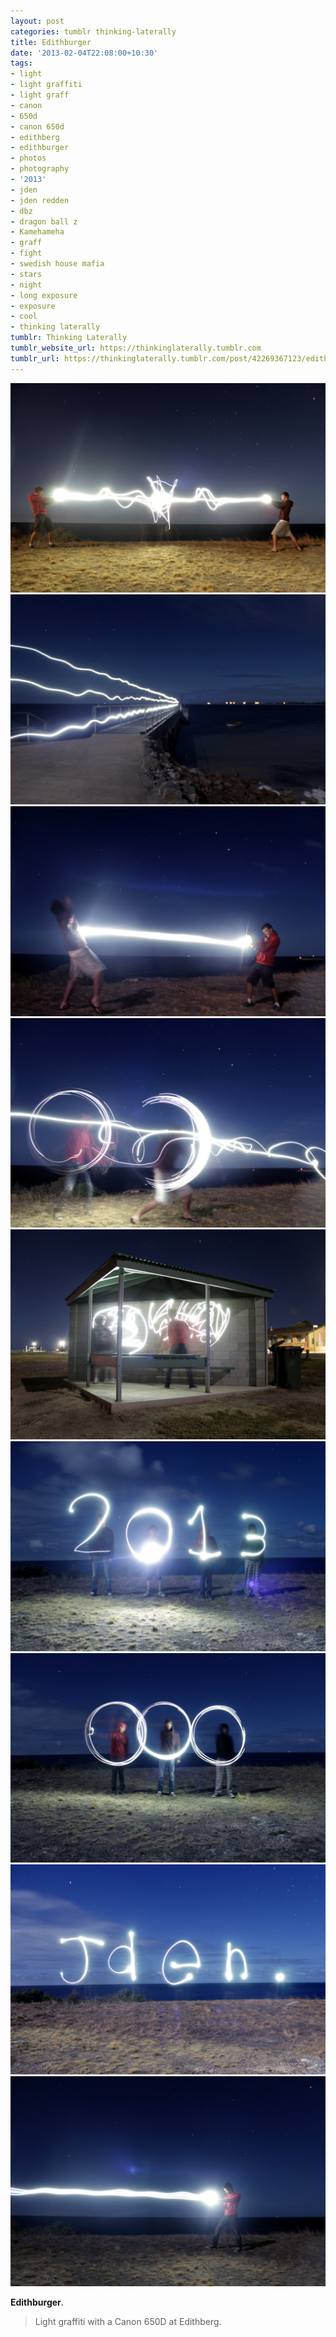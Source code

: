 ```yaml
---
layout: post
categories: tumblr thinking-laterally
title: Edithburger
date: '2013-02-04T22:08:00+10:30'
tags:
- light
- light graffiti
- light graff
- canon
- 650d
- canon 650d
- edithberg
- edithburger
- photos
- photography
- '2013'
- jden
- jden redden
- dbz
- dragon ball z
- Kamehameha
- graff
- fight
- swedish house mafia
- stars
- night
- long exposure
- exposure
- cool
- thinking laterally
tumblr: Thinking Laterally
tumblr_website_url: https://thinkinglaterally.tumblr.com
tumblr_url: https://thinkinglaterally.tumblr.com/post/42269367123/edithburger-light-graffiti-with-a-canon-650d-at
---
```

 ![](/content/images/tumblr/thinking-laterally/tumblr_mhp1o7xt4U1qh9he3o1_r1_1280.jpg)  
 ![](/content/images/tumblr/thinking-laterally/tumblr_mhp1o7xt4U1qh9he3o3_r1_1280.jpg)  
 ![](/content/images/tumblr/thinking-laterally/tumblr_mhp1o7xt4U1qh9he3o7_r1_1280.jpg)  
 ![](/content/images/tumblr/thinking-laterally/tumblr_mhp1o7xt4U1qh9he3o8_r1_1280.jpg)  
 ![](/content/images/tumblr/thinking-laterally/tumblr_mhp1o7xt4U1qh9he3o5_r1_1280.jpg)  
 ![](/content/images/tumblr/thinking-laterally/tumblr_mhp1o7xt4U1qh9he3o9_r1_1280.jpg)  
 ![](/content/images/tumblr/thinking-laterally/tumblr_mhp1o7xt4U1qh9he3o2_r1_1280.jpg)  
 ![](/content/images/tumblr/thinking-laterally/tumblr_mhp1o7xt4U1qh9he3o6_r1_1280.jpg)  
 ![](/content/images/tumblr/thinking-laterally/tumblr_mhp1o7xt4U1qh9he3o4_r1_1280.jpg)  
  

**Edithburger**.

> Light&nbsp;graffiti with a Canon 650D at Edithberg.&nbsp;


